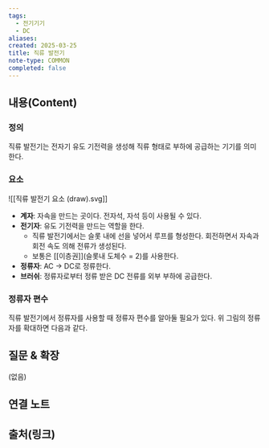 ```yaml
---
tags:
  - 전기기기
  - DC
aliases: 
created: 2025-03-25
title: 직류 발전기
note-type: COMMON
completed: false
---
```


## 내용(Content)

### 정의

직류 발전기는 전자기 유도 기전력을 생성해 직류 형태로 부하에 공급하는 기기를 의미한다.

### 요소

![[직류 발전기 요소 (draw).svg]]

- **계자**: 자속을 만드는 곳이다. 전자석, 자석 등이 사용될 수 있다.
- **전기자**: 유도 기전력을 만드는 역할을 한다.
	- 직류 발전기에서는 슬롯 내에 선을 넣어서 루프를 형성한다. 회전하면서 자속과 회전 속도 의해 전류가 생성된다.
	- 보통은 [[이층권]](슬롯내 도체수 = 2)를 사용한다.
- **정류자**: AC -> DC로 정류한다.
- **브러쉬**: 정류자로부터 정류 받은 DC 전류를 외부 부하에 공급한다.

### 정류자 편수

직류 발전기에서 정류자를 사용할 때 정류자 편수를 알아둘 필요가 있다. 위 그림의 정류자를 확대하면 다음과 같다.



## 질문 & 확장

(없음)

## 연결 노트


## 출처(링크)


